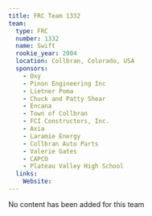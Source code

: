 ```yaml
---
title: FRC Team 1332
team:
  type: FRC
  number: 1332
  name: Swift
  rookie_year: 2004
  location: Collbran, Colorado, USA
  sponsors:
    - Oxy
    - Pinon Engineering Inc
    - Lietner Poma
    - Chuck and Patty Shear
    - Encana
    - Town of Collbran
    - FCI Constructors, Inc.
    - Axia
    - Laramie Energy
    - Collbran Auto Parts
    - Valerie Gates
    - CAPCO
    - Plateau Valley High School
  links:
    Website: 
---
```

No content has been added for this team
